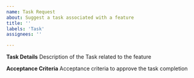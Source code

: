 ```yaml
---
name: Task Request
about: Suggest a task associated with a feature
title: ''
labels: 'Task'
assignees: ''

---
```


**Task Details**
Description of the Task related to the feature

**Acceptance Criteria**
Acceptance criteria to approve the task completion
